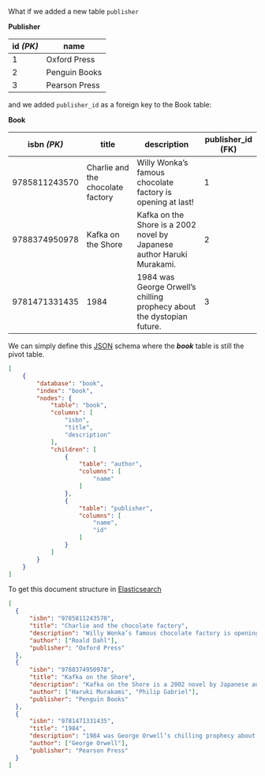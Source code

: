 What if we added a new table `publisher`

**Publisher**

| id *(PK)* | name |
| ------------- | ------------- |
| 1 | Oxford Press |
| 2 | Penguin Books |
| 3 | Pearson Press |

and we added `publisher_id` as a foreign key to the Book table:


**Book**

| isbn *(PK)* | title | description | publisher_id (FK) |
| ------------- | ------------- | ------------- | ------------- |
| 9785811243570 | Charlie and the chocolate factory | Willy Wonka’s famous chocolate factory is opening at last! | 1 |
| 9788374950978 | Kafka on the Shore | Kafka on the Shore is a 2002 novel by Japanese author Haruki Murakami. | 2 |
| 9781471331435 | 1984 | 1984 was George Orwell’s chilling prophecy about the dystopian future. | 3 |


We can simply define this [JSON](https://jsonapi.org) schema where the **_book_** table is still the pivot table.

```JSON
[
    {
        "database": "book",
        "index": "book",
        "nodes": {
            "table": "book",
            "columns": [
                "isbn",
                "title",
                "description"
            ],
            "children": [
                {
                    "table": "author",
                    "columns": [
                        "name"
                    ]
                },
                {
                    "table": "publisher",
                    "columns": [
                        "name",
                        "id"
                    ]
                }
            ]
        }
    }
]
```

To get this document structure in [Elasticsearch](https://www.elastic.co/products/elastic-stack)

```JSON
[
  {
      "isbn": "9785811243570",
      "title": "Charlie and the chocolate factory",
      "description": "Willy Wonka’s famous chocolate factory is opening at last!",
      "author": ["Roald Dahl"],
      "publisher": "Oxford Press"
  },
  {
      "isbn": "9788374950978",
      "title": "Kafka on the Shore",
      "description": "Kafka on the Shore is a 2002 novel by Japanese author Haruki Murakami",
      "author": ["Haruki Murakami", "Philip Gabriel"],
      "publisher": "Penguin Books"
  },
  {
      "isbn": "9781471331435",
      "title": "1984",
      "description": "1984 was George Orwell’s chilling prophecy about the dystopian future",
      "author": ["George Orwell"],
      "publisher": "Pearson Press"
  }
]
```
